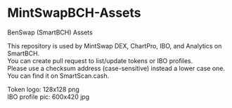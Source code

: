 # MintSwapBCH-Assets
BenSwap (SmartBCH) Assets

This repository is used by MintSwap DEX, ChartPro, IBO, and Analytics on SmartBCH.<br/>
You can create pull request to list/update tokens or IBO profiles.<br/>
Please use a checksum address (case-sensitive) instead a lower case one. You can find it on SmartScan.cash.

Token logo: 128x128 png<br/>
IBO profile pic: 600x420 jpg
